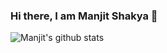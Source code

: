### Hi there, I am Manjit Shakya 👋

![Manjit's github stats](https://github-readme-stats.vercel.app/api?username=mnzit&theme=dark&show_icons=true)
